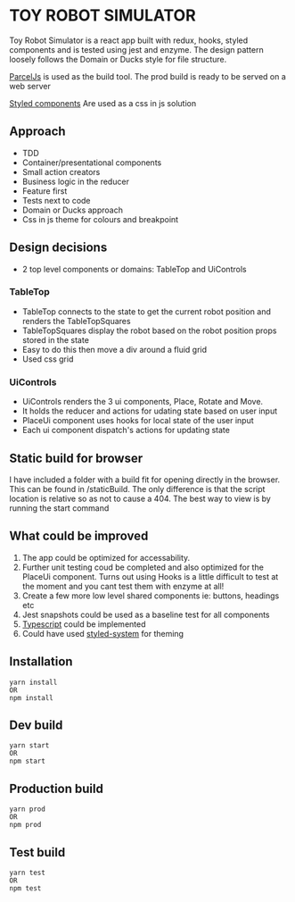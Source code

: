 # TOY ROBOT SIMULATOR

Toy Robot Simulator is a react app built with redux, hooks, styled components and is tested using jest and enzyme. The design pattern loosely follows the Domain or Ducks style for file structure.

[ParcelJs](https://parceljs.org/) is used as the build tool. The prod build is ready to be served on a web server

[Styled components](https://www.styled-components.com/) Are used as a css in js solution

## Approach

- TDD
- Container/presentational components
- Small action creators
- Business logic in the reducer
- Feature first
- Tests next to code
- Domain or Ducks approach
- Css in js theme for colours and breakpoint

## Design decisions

- 2 top level components or domains: TableTop and UiControls

### TableTop

- TableTop connects to the state to get the current robot position and renders the TableTopSquares
- TableTopSquares display the robot based on the robot position props stored in the state
- Easy to do this then move a div around a fluid grid
- Used css grid

### UiControls

- UiControls renders the 3 ui components, Place, Rotate and Move.
- It holds the reducer and actions for udating state based on user input
- PlaceUi component uses hooks for local state of the user input
- Each ui component dispatch's actions for updating state

## Static build for browser

I have included a folder with a build fit for opening directly in the browser. This can be found in /staticBuild. The only difference is that the script location is relative so as not to cause a 404. The best way to view is by running the start command

## What could be improved

1. The app could be optimized for accessability.
2. Further unit testing coud be completed and also optimized for the PlaceUi component. Turns out using Hooks is a little difficult to test at the moment and you cant test them with enzyme at all!
3. Create a few more low level shared components ie: buttons, headings etc
4. Jest snapshots could be used as a baseline test for all components
5. [Typescript](https://www.typescriptlang.org/) could be implemented
6. Could have used [styled-system](https://github.com/styled-system/styled-system?fbclid=IwAR3kQ4TRezvU5IwlICuW1fFGPA0RzqcAjwWriBp4udLVtk42y2IIh-RAKgs) for theming

## Installation

```
yarn install
OR
npm install
```

## Dev build

```
yarn start
OR
npm start
```

## Production build

```
yarn prod
OR
npm prod
```

## Test build

```
yarn test
OR
npm test
```
